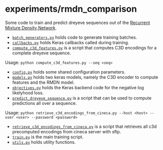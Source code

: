 # experiments/rmdn_comparison

Some code to train and predict dreyeve sequences out of the
[Recurrent Mixture Density Network](https://openreview.net/pdf?id=SJRpRfKxx).

* [`batch_generators.py`](batch_generators.py) holds code to generate 
training batches.
* [`callbacks.py`](callbacks.py) holds Keras callbacks called during training.
* [`compute_c3d_features.py`](compute_c3d_features.py) is a script that 
computes C3D encodings for a complete dreyeve sequence.

Usage: `python compute_c3d_features.py --seq <seq>`

* [`config.py`](config.py) holds some shared configuration parameters.
* [`models.py`](models.py) holds two keras models, namely the C3D encoder 
to compute features and the RMDN model.
* [`objectives.py`](objectives.py) holds the Keras backend code for the 
negative log likelyhood loss.
* [`predict_dreyeve_sequence.py`](predict_dreyeve_sequence.py) is a script 
that can be used to compute predictions all over a sequence.

Usage: `python retrieve_c3d_encodings_from_cineca.py --host <host> --user <user> --password <password>`

* [`retrieve_c3d_encodings_from_cineca.py`](retrieve_c3d_encodings_from_cineca.py) 
is a script that retrieves all c3d precomputed encodings from cineca 
server with sftp.
* [`train.py`](train.py) is the main training script.
* [`utils.py`](utils.py) holds utility functions.
